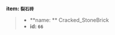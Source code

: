 <!-- BEGIN_AUTOGEN: do NOT edit in this block -->

**item: `裂石砖`**

> * **name: ** Cracked_StoneBrick
> * **id: `66`**

<!-- END_AUTOGEN-->
